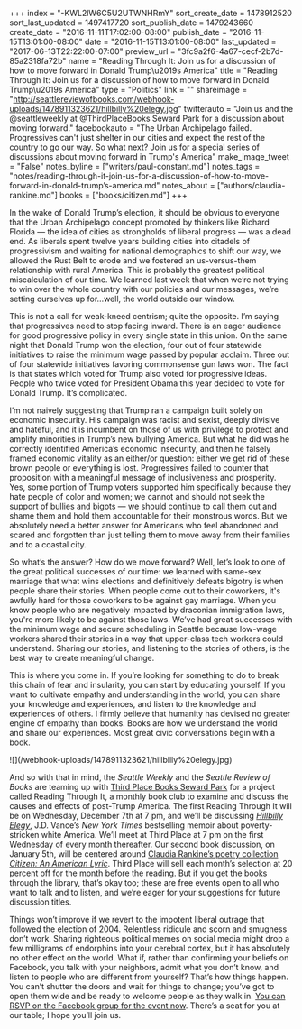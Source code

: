 +++
index = "-KWL2lW6C5U2UTWNHRmY"
sort_create_date = 1478912520
sort_last_updated = 1497417720
sort_publish_date = 1479243660
create_date = "2016-11-11T17:02:00-08:00"
publish_date = "2016-11-15T13:01:00-08:00"
date = "2016-11-15T13:01:00-08:00"
last_updated = "2017-06-13T22:22:00-07:00"
preview_url = "3fc9a2f6-4a67-cecf-2b7d-85a2318fa72b"
name = "Reading Through It: Join us for a discussion of how to move forward in Donald Trump\u2019s America"
title = "Reading Through It: Join us for a discussion of how to move forward in Donald Trump\u2019s America"
type = "Politics"
link = ""
shareimage = "http://seattlereviewofbooks.com/webhook-uploads/1478911323621/hillbilly%20elegy.jpg"
twitterauto = "Join us and the @seattleweekly at @ThirdPlaceBooks Seward Park for a discussion about moving forward."
facebookauto = "The Urban Archipelago failed. Progressives can't just shelter in our cities and expect the rest of the country to go our way. So what next? Join us for a special series of discussions about moving forward in Trump's America"
make_image_tweet = "False"
notes_byline = ["writers/paul-constant.md"]
notes_tags = "notes/reading-through-it-join-us-for-a-discussion-of-how-to-move-forward-in-donald-trump’s-america.md"
notes_about = ["authors/claudia-rankine.md"]
books = ["books/citizen.md"]
+++

In the wake of Donald Trump’s election, it should be obvious to everyone that the Urban Archipelago concept promoted by thinkers like Richard Florida — the idea of cities as strongholds of liberal progress — was a dead end. As liberals spent twelve years building cities into citadels of progressivism and waiting for national demographics to shift our way, we allowed the Rust Belt to erode and we fostered an us-versus-them relationship with rural America. This is probably the greatest political miscalculation of our time. We learned last week that when we’re not trying to win over the whole country with our policies and our messages, we’re setting ourselves up for…well, the world outside our window.

This is not a call for weak-kneed centrism; quite the opposite. I’m saying that progressives need to stop facing inward. There is an eager audience for good progressive policy in every single state in this union. On the same night that Donald Trump won the election, four out of four statewide initiatives to raise the minimum wage passed by popular acclaim. Three out of four statewide initiatives favoring commonsense gun laws won. The fact is that states which voted for Trump also voted for progressive ideas. People who twice voted for President Obama this year decided to vote for Donald Trump. It’s complicated.

I’m not naively suggesting that Trump ran a campaign built solely on economic insecurity. His campaign was racist and sexist, deeply divisive and hateful, and it is incumbent on those of us with privilege to protect and amplify minorities in Trump’s new bullying America. But what he did was he correctly identified America’s economic insecurity, and then he falsely framed economic vitality as an either/or question: either we get rid of these brown people or everything is lost. Progressives failed to counter that proposition with a meaningful message of inclusiveness and prosperity. Yes, some portion of Trump voters supported him specifically because they hate people of color and women; we cannot and should not seek the support of bullies and bigots — we should continue to call them out and shame them and hold them accountable for their monstrous words. But we absolutely need a better answer for Americans who feel abandoned and scared and forgotten than just telling them to move away from their families and to a coastal city.

So what’s the answer? How do we move forward? Well, let’s look to one of the great political successes of our time: we learned with same-sex marriage that what wins elections and definitively defeats bigotry is when people share their stories. When people come out to their coworkers, it's awfully hard for those coworkers to be against gay marriage. When you know people who are negatively impacted by draconian immigration laws, you're more likely to be against those laws. We’ve had great successes with the minimum wage and secure scheduling in Seattle because low-wage workers shared their stories in a way that upper-class tech workers could understand. Sharing our stories, and listening to the stories of others, is the best way to create meaningful change.

This is where you come in. If you’re looking for something to do to break this chain of fear and insularity, you can start by educating yourself. If you want to cultivate empathy and understanding in the world, you can share your knowledge and experiences, and listen to the knowledge and experiences of others. I firmly believe that humanity has devised no greater engine of empathy than books. Books are how we understand the world and share our experiences. Most great civic conversations begin with a book.

<p class="image-left">![](/webhook-uploads/1478911323621/hillbilly%20elegy.jpg)</p>

And so with that in mind, the *Seattle Weekly* and the *Seattle Review of Books* are teaming up with [Third Place Books Seward Park](http://www.thirdplacebooks.com/seward-park) for a project called Reading Through It, a monthly book club to examine and discuss the causes and effects of post-Trump America. The first Reading Through It will be on Wednesday, December 7th at 7 pm, and we’ll be discussing [*Hillbilly Elegy*](http://www.thirdplacebooks.com/book/9780062300546), J.D. Vance’s *New York Times* bestselling memoir about poverty-stricken white America. We’ll meet at Third Place at 7 pm on the first Wednesday of every month thereafter. Our second book discussion, on January 5th, will be centered around [Claudia Rankine’s poetry collection *Citizen: An American Lyric*](http://www.seattlereviewofbooks.com/authors/claudia-rankine/). Third Place will sell each month’s selection at 20 percent off for the month before the reading. But if you get the books through the library, that’s okay too; these are free events open to all who want to talk and to listen, and we’re eager for your suggestions for future discussion titles.

Things won’t improve if we revert to the impotent liberal outrage that followed the election of 2004. Relentless ridicule and scorn and smugness don’t work. Sharing righteous political memes on social media might drop a few milligrams of endorphins into your cerebral cortex, but it has absolutely no other effect on the world. What if, rather than confirming your beliefs on Facebook, you talk with your neighbors, admit what you don’t know, and listen to people who are different from yourself? That’s how things happen. You can’t shutter the doors and wait for things to change; you’ve got to open them wide and be ready to welcome people as they walk in. [You can RSVP on the Facebook group for the event now](https://www.facebook.com/events/373374753013775/). There’s a seat for you at our table; I hope you’ll join us.
